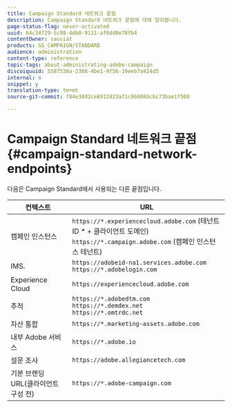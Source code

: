 ```yaml
---
title: Campaign Standard 네트워크 끝점
description: Campaign Standard 네트워크 끝점에 대해 알아봅니다.
page-status-flag: never-activated
uuid: 64c34729-5c98-4db0-9131-af6dd0e78fb4
contentOwner: sauviat
products: SG_CAMPAIGN/STANDARD
audience: administration
content-type: reference
topic-tags: about-administrating-adobe-campaign
discoiquuid: 5587530a-2308-4be1-9f56-19eeb7a924d5
internal: n
snippet: y
translation-type: tm+mt
source-git-commit: f84e38d2ce8912823af1c96086bcbc73bae1f508

---
```



# Campaign Standard 네트워크 끝점{#campaign-standard-network-endpoints}

다음은 Campaign Standard에서 사용되는 다른 끝점입니다.

| 컨텍스트 | URL |
|--- |--- |
| 캠페인 인스턴스 | `https://*.experiencecloud.adobe.com` (테넌트 ID * + 클라이언트 도메인)<br>`https://*.campaign.adobe.com` (캠페인 인스턴스 테넌트) |
| IMS. | `https://adobeid-na1.services.adobe.com`<br>`https://*.adobelogin.com` |
| Experience Cloud | `https://experiencecloud.adobe.com` |
| 추적 | `https://*.adobedtm.com`<br>`https://*.demdex.net`<br>`https://*.omtrdc.net` |
| 자산 통합 | `https://*.marketing-assets.adobe.com` |
| 내부 Adobe 서비스 | `https://*.adobe.io` |
| 설문 조사 | `https://adobe.allegiancetech.com` |
| 기본 브랜딩 URL(클라이언트 구성 전) | `https://*.adobe-campaign.com` |

